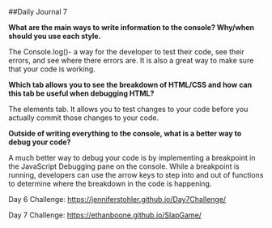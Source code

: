 

##Daily Journal 7

<b>What are the main ways to write information to the console? Why/when should you use each style.</b>

<p> The Console.log()- a way for the developer to test their code, see their errors, and see where there errors are. It is also a great way to make sure that your code is working.</p>

<b>Which tab allows you to see the breakdown of HTML/CSS and how can this tab be useful when debugging HTML?</b>

<p>The elements tab. It allows you to test changes to your code before you actually commit those changes to your code.</p>


<b>Outside of writing everything to the console, what is a better way to debug your code?</b>

<p>A much better way to debug your code is by implementing a breakpoint in the JavaScript Debugging pane on the console. While a breakpoint is running, developers can use the arrow keys to step into and out of functions to determine where the breakdown in the code is happening.</p>

Day 6 Challenge: https://jenniferstohler.github.io/Day7Challenge/

Day 7 Challenge: https://ethanboone.github.io/SlapGame/